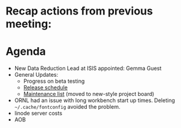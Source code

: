# Recap actions from previous meeting:


# Agenda
- New Data Reduction Lead at ISIS appointed: Gemma Guest
- General Updates:
  - Progress on beta testing
  - [Release schedule](https://github.com/mantidproject/mantid/milestones)
  - [Maintenance list](https://github.com/orgs/mantidproject/projects/15) (moved to new-style project board)
- ORNL had an issue with long workbench start up times. Deleting `~/.cache/fontconfig` avoided the problem.
- linode server costs
- AOB
